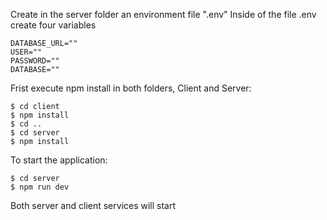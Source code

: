 Create in the server folder an environment file ".env"
Inside of the file .env create four variables
    
    DATABASE_URL=""
    USER=""
    PASSWORD=""
    DATABASE=""
    
Frist execute npm install in both folders, Client and Server:

    $ cd client
    $ npm install
    $ cd ..
    $ cd server
    $ npm install

To start the application:

    $ cd server
    $ npm run dev

Both server and client services will start

